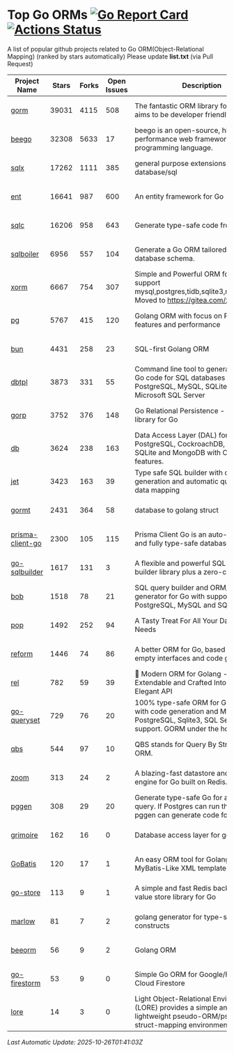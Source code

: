 # Top Go ORMs [![Go Report Card](https://goreportcard.com/badge/github.com/d-tsuji/awesome-go-orms)](https://goreportcard.com/report/github.com/d-tsuji/awesome-go-orms) [![Actions Status](https://github.com/d-tsuji/awesome-go-orms/workflows/CI/badge.svg)](https://github.com/d-tsuji/awesome-go-orms/actions)
A list of popular github projects related to Go ORM(Object-Relational Mapping) (ranked by stars automatically)
Please update **list.txt** (via Pull Request)

| Project Name | Stars | Forks | Open Issues | Description | Last Update |
| ------------ | ----- | ----- | ----------- | ----------- | ----------- |
| [gorm](https://github.com/go-gorm/gorm) | 39031 | 4115 | 508 | The fantastic ORM library for Golang, aims to be developer friendly | 2025-10-25 16:31:57 |
| [beego](https://github.com/beego/beego) | 32308 | 5633 | 17 | beego is an open-source, high-performance web framework for the Go programming language. | 2025-10-25 15:51:47 |
| [sqlx](https://github.com/jmoiron/sqlx) | 17262 | 1111 | 385 | general purpose extensions to golang's database/sql | 2025-10-25 09:13:16 |
| [ent](https://github.com/ent/ent) | 16641 | 987 | 600 | An entity framework for Go | 2025-10-25 15:17:21 |
| [sqlc](https://github.com/sqlc-dev/sqlc) | 16206 | 958 | 643 | Generate type-safe code from SQL | 2025-10-25 21:50:36 |
| [sqlboiler](https://github.com/aarondl/sqlboiler) | 6956 | 557 | 104 | Generate a Go ORM tailored to your database schema. | 2025-10-25 09:45:17 |
| [xorm](https://github.com/go-xorm/xorm) | 6667 | 754 | 307 | Simple and Powerful ORM for Go, support mysql,postgres,tidb,sqlite3,mssql,oracle, Moved to https://gitea.com/xorm/xorm | 2025-10-15 16:13:54 |
| [pg](https://github.com/go-pg/pg) | 5767 | 415 | 120 | Golang ORM with focus on PostgreSQL features and performance | 2025-10-24 02:24:27 |
| [bun](https://github.com/uptrace/bun) | 4431 | 258 | 23 | SQL-first Golang ORM | 2025-10-25 17:17:28 |
| [dbtpl](https://github.com/xo/dbtpl) | 3873 | 331 | 55 | Command line tool to generate idiomatic Go code for SQL databases supporting PostgreSQL, MySQL, SQLite, Oracle, and Microsoft SQL Server | 2025-10-25 15:57:00 |
| [gorp](https://github.com/go-gorp/gorp) | 3752 | 376 | 148 | Go Relational Persistence - an ORM-ish library for Go | 2025-10-21 06:17:30 |
| [db](https://github.com/upper/db) | 3624 | 238 | 163 | Data Access Layer (DAL) for PostgreSQL, CockroachDB, MySQL, SQLite and MongoDB with ORM-like features. | 2025-10-24 08:00:19 |
| [jet](https://github.com/go-jet/jet) | 3423 | 163 | 39 | Type safe SQL builder with code generation and automatic query result data mapping | 2025-10-25 18:49:52 |
| [gormt](https://github.com/xxjwxc/gormt) | 2431 | 364 | 58 | database to golang struct | 2025-10-19 11:49:56 |
| [prisma-client-go](https://github.com/steebchen/prisma-client-go) | 2300 | 105 | 115 | Prisma Client Go is an auto-generated and fully type-safe database client | 2025-10-21 06:47:03 |
| [go-sqlbuilder](https://github.com/huandu/go-sqlbuilder) | 1617 | 131 | 3 | A flexible and powerful SQL string builder library plus a zero-config ORM. | 2025-10-25 02:15:45 |
| [bob](https://github.com/stephenafamo/bob) | 1518 | 78 | 21 | SQL query builder and ORM/Factory generator for Go with support for PostgreSQL, MySQL and SQLite | 2025-10-24 09:32:58 |
| [pop](https://github.com/gobuffalo/pop) | 1492 | 252 | 94 | A Tasty Treat For All Your Database Needs | 2025-09-26 05:18:22 |
| [reform](https://github.com/go-reform/reform) | 1446 | 74 | 86 | A better ORM for Go, based on non-empty interfaces and code generation. | 2025-09-22 17:45:23 |
| [rel](https://github.com/go-rel/rel) | 782 | 59 | 39 | :gem: Modern ORM for Golang - Testable, Extendable and Crafted Into a Clean and Elegant API | 2025-10-06 23:02:59 |
| [go-queryset](https://github.com/jirfag/go-queryset) | 729 | 76 | 20 | 100% type-safe ORM for Go (Golang) with code generation and MySQL, PostgreSQL, Sqlite3, SQL Server support. GORM under the hood. | 2025-09-16 09:20:46 |
| [qbs](https://github.com/coocood/qbs) | 544 | 97 | 10 | QBS stands for Query By Struct. A Go ORM. | 2025-08-16 13:22:48 |
| [zoom](https://github.com/albrow/zoom) | 313 | 24 | 2 | A blazing-fast datastore and querying engine for Go built on Redis. | 2025-07-18 17:34:56 |
| [pggen](https://github.com/jschaf/pggen) | 308 | 29 | 20 | Generate type-safe Go for any Postgres query. If Postgres can run the query, pggen can generate code for it. | 2025-10-24 20:30:50 |
| [grimoire](https://github.com/Fs02/grimoire) | 162 | 16 | 0 | Database access layer for golang | 2025-09-25 21:58:22 |
| [GoBatis](https://github.com/mei-rune/GoBatis) | 120 | 17 | 1 | An easy ORM tool for Golang, support MyBatis-Like XML template SQL | 2025-10-21 06:01:14 |
| [go-store](https://github.com/gosuri/go-store) | 113 | 9 | 1 | A simple and fast Redis backed key-value store library for Go | 2025-02-26 03:33:28 |
| [marlow](https://github.com/dadleyy/marlow) | 81 | 7 | 2 | golang generator for type-safe sql api constructs | 2024-09-26 21:16:01 |
| [beeorm](https://github.com/latolukasz/beeorm) | 56 | 9 | 2 | Golang ORM | 2025-01-10 21:08:58 |
| [go-firestorm](https://github.com/jschoedt/go-firestorm) | 53 | 9 | 0 | Simple Go ORM for Google/Firebase Cloud Firestore | 2025-08-27 12:18:39 |
| [lore](https://github.com/abrahambotros/lore) | 14 | 3 | 0 | Light Object-Relational Environment (LORE) provides a simple and lightweight pseudo-ORM/pseudo-struct-mapping environment for Go | 2023-09-25 08:03:17 |

*Last Automatic Update: 2025-10-26T01:41:03Z*